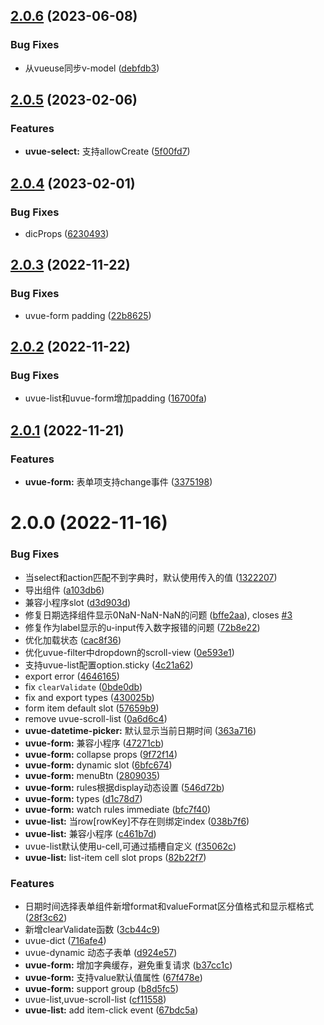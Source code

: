 ## [2.0.6](https://github.com/SoulLyoko/uvue-crud/compare/v2.0.5...v2.0.6) (2023-06-08)


### Bug Fixes

* 从vueuse同步v-model ([debfdb3](https://github.com/SoulLyoko/uvue-crud/commit/debfdb3e2fd83d40941dff9c765600181d73c97b))



## [2.0.5](https://github.com/SoulLyoko/uvue-crud/compare/v2.0.4...v2.0.5) (2023-02-06)


### Features

* **uvue-select:** 支持allowCreate ([5f00fd7](https://github.com/SoulLyoko/uvue-crud/commit/5f00fd7b415e440c5618d48703032c2142bac7e2))



## [2.0.4](https://github.com/SoulLyoko/uvue-crud/compare/v2.0.3...v2.0.4) (2023-02-01)


### Bug Fixes

* dicProps ([6230493](https://github.com/SoulLyoko/uvue-crud/commit/6230493c1fe512c2173c16798d5cee52fd351f3b))



## [2.0.3](https://github.com/SoulLyoko/uvue-crud/compare/v2.0.2...v2.0.3) (2022-11-22)


### Bug Fixes

* uvue-form padding ([22b8625](https://github.com/SoulLyoko/uvue-crud/commit/22b86258c278f913d3f000b33530c00ec4d76c3f))



## [2.0.2](https://github.com/SoulLyoko/uvue-crud/compare/v2.0.1...v2.0.2) (2022-11-22)


### Bug Fixes

* uvue-list和uvue-form增加padding ([16700fa](https://github.com/SoulLyoko/uvue-crud/commit/16700fa03159aac6c2c9a2a2694c466a358098ba))



## [2.0.1](https://github.com/SoulLyoko/uvue-crud/compare/v2.0.0...v2.0.1) (2022-11-21)


### Features

* **uvue-form:** 表单项支持change事件 ([3375198](https://github.com/SoulLyoko/uvue-crud/commit/3375198dd1b665e687c7d539297a6b10258725c1))



# 2.0.0 (2022-11-16)


### Bug Fixes

* 当select和action匹配不到字典时，默认使用传入的值 ([1322207](https://github.com/SoulLyoko/uvue-crud/commit/1322207cf8bc6896d6058c3454915a1c0aa0df79))
* 导出组件 ([a103db6](https://github.com/SoulLyoko/uvue-crud/commit/a103db66dda3534b081c4293ceba6dd38c977c6e))
* 兼容小程序slot ([d3d903d](https://github.com/SoulLyoko/uvue-crud/commit/d3d903d9020ae8b9e1839e4b384ed1acdcfb5c3a))
* 修复日期选择组件显示0NaN-NaN-NaN的问题 ([bffe2aa](https://github.com/SoulLyoko/uvue-crud/commit/bffe2aa8af10b3274272d912113d28cde02ba88d)), closes [#3](https://github.com/SoulLyoko/uvue-crud/issues/3)
* 修复作为label显示的u-input传入数字报错的问题 ([72b8e22](https://github.com/SoulLyoko/uvue-crud/commit/72b8e226551567f2f0eb2aca01f89c72e5be908e))
* 优化加载状态 ([cac8f36](https://github.com/SoulLyoko/uvue-crud/commit/cac8f362bd08591bd424f479dedc421ddef172e5))
* 优化uvue-filter中dropdown的scroll-view ([0e593e1](https://github.com/SoulLyoko/uvue-crud/commit/0e593e1bd04112710ed420a2c0422f6cebf37e25))
* 支持uvue-list配置option.sticky ([4c21a62](https://github.com/SoulLyoko/uvue-crud/commit/4c21a628dc0836ddbeda2982ea1112367bfbb660))
* export error ([4646165](https://github.com/SoulLyoko/uvue-crud/commit/4646165e3ecd5011ff5f274583c8a3cc95e5f106))
* fix `clearValidate` ([0bde0db](https://github.com/SoulLyoko/uvue-crud/commit/0bde0dbe9c853dcdfbe218bb4f76efba9ee72b37))
* fix and export types ([430025b](https://github.com/SoulLyoko/uvue-crud/commit/430025b39f0bdaf5d709d0952e076a25af332067))
* form item default slot ([57659b9](https://github.com/SoulLyoko/uvue-crud/commit/57659b970578c9f34e135d65e4215e0078c97581))
* remove uvue-scroll-list ([0a6d6c4](https://github.com/SoulLyoko/uvue-crud/commit/0a6d6c4e7ad26e248bfbbfe3ce5fc891129e482c))
* **uvue-datetime-picker:** 默认显示当前日期时间 ([363a716](https://github.com/SoulLyoko/uvue-crud/commit/363a7166017f564253f59263d90554d3645b2f06))
* **uvue-form:** 兼容小程序 ([47271cb](https://github.com/SoulLyoko/uvue-crud/commit/47271cb87dd7cfac3377d693e85b5690e60df0c2))
* **uvue-form:** collapse props ([9f72f14](https://github.com/SoulLyoko/uvue-crud/commit/9f72f1415d8bd627ff851ca0f0f735f72950482c))
* **uvue-form:** dynamic slot ([6bfc674](https://github.com/SoulLyoko/uvue-crud/commit/6bfc6744d869f7575bad90823cd5ab37eb074774))
* **uvue-form:** menuBtn ([2809035](https://github.com/SoulLyoko/uvue-crud/commit/2809035989abaeccaf4c36de15618b911f14cec8))
* **uvue-form:** rules根据display动态设置 ([546d72b](https://github.com/SoulLyoko/uvue-crud/commit/546d72b1f2efbcd9de587718a95e0754455b0087))
* **uvue-form:** types ([d1c78d7](https://github.com/SoulLyoko/uvue-crud/commit/d1c78d7c25d0e96974ef1290a71a107fed0c09a3))
* **uvue-form:** watch rules immediate ([bfc7f40](https://github.com/SoulLyoko/uvue-crud/commit/bfc7f40d7ebcd7f56beab3256627afa3d9fea0a4))
* **uvue-list:** 当row[rowKey]不存在则绑定index ([038b7f6](https://github.com/SoulLyoko/uvue-crud/commit/038b7f6e0864b35ed615a21fee321098818af019))
* **uvue-list:** 兼容小程序 ([c461b7d](https://github.com/SoulLyoko/uvue-crud/commit/c461b7dc3f3b1902dcc9039b722ddc56e8542729))
* uvue-list默认使用u-cell,可通过插槽自定义 ([f35062c](https://github.com/SoulLyoko/uvue-crud/commit/f35062c1f837424bfee753e7724b1d349a5df7e4))
* **uvue-list:** list-item cell slot props ([82b22f7](https://github.com/SoulLyoko/uvue-crud/commit/82b22f7968c4463747039d4c21ec88b61139bd94))


### Features

* 日期时间选择表单组件新增format和valueFormat区分值格式和显示框格式 ([28f3c62](https://github.com/SoulLyoko/uvue-crud/commit/28f3c6266f7574804b1486d42ea78b77378610ec))
* 新增clearValidate函数 ([3cb44c9](https://github.com/SoulLyoko/uvue-crud/commit/3cb44c92557e7d1a83b8b5472993b78c09b6762a))
* uvue-dict ([716afe4](https://github.com/SoulLyoko/uvue-crud/commit/716afe4ca95648fac8b8306fea2d4926080a08a4))
* uvue-dynamic 动态子表单 ([d924e57](https://github.com/SoulLyoko/uvue-crud/commit/d924e57e6f3a0052209508983af1de2dc1103811))
* **uvue-form:** 增加字典缓存，避免重复请求 ([b37cc1c](https://github.com/SoulLyoko/uvue-crud/commit/b37cc1c3196f6c0db3ad1d507c1c273fd2cf0fe7))
* **uvue-form:** 支持value默认值属性 ([67f478e](https://github.com/SoulLyoko/uvue-crud/commit/67f478ee8f5607eade977cbde003de3264627949))
* **uvue-form:** support group ([b8d5fc5](https://github.com/SoulLyoko/uvue-crud/commit/b8d5fc5a843bde025c3cf84321ea121ac5a296e1))
* uvue-list,uvue-scroll-list ([cf11558](https://github.com/SoulLyoko/uvue-crud/commit/cf11558153818fcb1f401d93753cc14a04a761a2))
* **uvue-list:** add item-click event ([67bdc5a](https://github.com/SoulLyoko/uvue-crud/commit/67bdc5a6f510e2c0494648b8c140887f2ea51600))




